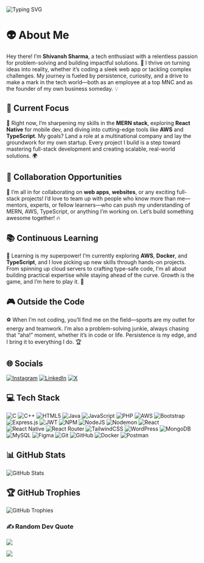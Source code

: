 ![Typing SVG](https://readme-typing-svg.demolab.com?font=Fira+Code&pause=1000¢er=true&vCenter=true&width=535&lines=Code.+Create.+Conquer.;Dream+big%2C+build+bigger.;Every+challenge+is+a+chance+to+grow.;Persist.+Solve.+Succeed.)

# 👽 About Me   
Hey there! I’m **Shivansh Sharma**, a tech enthusiast with a relentless passion for problem-solving and building impactful solutions. 🚀 I thrive on turning ideas into reality, whether it’s coding a sleek web app or tackling complex challenges. My journey is fueled by persistence, curiosity, and a drive to make a mark in the tech world—both as an employee at a top MNC and as the founder of my own business someday. 💡

## 🚀 Current Focus  
🎯 Right now, I’m sharpening my skills in the **MERN stack**, exploring **React Native** for mobile dev, and diving into cutting-edge tools like **AWS** and **TypeScript**. My goals? Land a role at a multinational company and lay the groundwork for my own startup. Every project I build is a step toward mastering full-stack development and creating scalable, real-world solutions. 🌍

## 🤝 Collaboration Opportunities  
💬 I’m all in for collaborating on **web apps**, **websites**, or any exciting full-stack projects! I’d love to team up with people who know more than me—mentors, experts, or fellow learners—who can push my understanding of MERN, AWS, TypeScript, or anything I’m working on. Let’s build something awesome together! 🔥

## 📚 Continuous Learning  
📖 Learning is my superpower! I’m currently exploring **AWS**, **Docker**, and **TypeScript**, and I love picking up new skills through hands-on projects. From spinning up cloud servers to crafting type-safe code, I’m all about building practical expertise while staying ahead of the curve. Growth is the game, and I’m here to play it. 🌟

## 🎮 Outside the Code  
⚽ When I’m not coding, you’ll find me on the field—sports are my outlet for energy and teamwork. I’m also a problem-solving junkie, always chasing that “aha!” moment, whether it’s in code or life. Persistence is my edge, and I bring it to everything I do. 🏆

## 🌐 Socials  
[![Instagram](https://img.shields.io/badge/Instagram-%23E4405F.svg?logo=Instagram&logoColor=white)](https://instagram.com/shivxnshxrma) [![LinkedIn](https://img.shields.io/badge/LinkedIn-%230077B5.svg?logo=linkedin&logoColor=white)](https://linkedin.com/in/shivansh-sharma-69452131a) [![X](https://img.shields.io/badge/X-black.svg?logo=X&logoColor=white)](https://x.com/shivxnshxrma) 

## 💻 Tech Stack  
![C](https://img.shields.io/badge/c-%2300599C.svg?style=for-the-badge&logo=c&logoColor=white) ![C++](https://img.shields.io/badge/c++-%2300599C.svg?style=for-the-badge&logo=c%2B%2B&logoColor=white) ![HTML5](https://img.shields.io/badge/html5-%23E34F26.svg?style=for-the-badge&logo=html5&logoColor=white) ![Java](https://img.shields.io/badge/java-%23ED8B00.svg?style=for-the-badge&logo=openjdk&logoColor=white) ![JavaScript](https://img.shields.io/badge/javascript-%23323330.svg?style=for-the-badge&logo=javascript&logoColor=%23F7DF1E) ![PHP](https://img.shields.io/badge/php-%23777BB4.svg?style=for-the-badge&logo=php&logoColor=white) ![AWS](https://img.shields.io/badge/AWS-%23FF9900.svg?style=for-the-badge&logo=amazon-aws&logoColor=white) ![Bootstrap](https://img.shields.io/badge/bootstrap-%238511FA.svg?style=for-the-badge&logo=bootstrap&logoColor=white) ![Express.js](https://img.shields.io/badge/express.js-%23404d59.svg?style=for-the-badge&logo=express&logoColor=%2361DAFB) ![JWT](https://img.shields.io/badge/JWT-black?style=for-the-badge&logo=JSON%20web%20tokens) ![NPM](https://img.shields.io/badge/NPM-%23CB3837.svg?style=for-the-badge&logo=npm&logoColor=white) ![NodeJS](https://img.shields.io/badge/node.js-6DA55F?style=for-the-badge&logo=node.js&logoColor=white) ![Nodemon](https://img.shields.io/badge/NODEMON-%23323330.svg?style=for-the-badge&logo=nodemon&logoColor=%BBDEAD) ![React](https://img.shields.io/badge/react-%2320232a.svg?style=for-the-badge&logo=react&logoColor=%2361DAFB) ![React Native](https://img.shields.io/badge/react_native-%2320232a.svg?style=for-the-badge&logo=react&logoColor=%2361DAFB) ![React Router](https://img.shields.io/badge/React_Router-CA4245?style=for-the-badge&logo=react-router&logoColor=white) ![TailwindCSS](https://img.shields.io/badge/tailwindcss-%2338B2AC.svg?style=for-the-badge&logo=tailwind-css&logoColor=white) ![WordPress](https://img.shields.io/badge/WordPress-%23117AC9.svg?style=for-the-badge&logo=WordPress&logoColor=white) ![MongoDB](https://img.shields.io/badge/MongoDB-%234ea94b.svg?style=for-the-badge&logo=mongodb&logoColor=white) ![MySQL](https://img.shields.io/badge/mysql-4479A1.svg?style=for-the-badge&logo=mysql&logoColor=white) ![Figma](https://img.shields.io/badge/figma-%23F24E1E.svg?style=for-the-badge&logo=figma&logoColor=white) ![Git](https://img.shields.io/badge/git-%23F05033.svg?style=for-the-badge&logo=git&logoColor=white) ![GitHub](https://img.shields.io/badge/github-%23121011.svg?style=for-the-badge&logo=github&logoColor=white) ![Docker](https://img.shields.io/badge/docker-%230db7ed.svg?style=for-the-badge&logo=docker&logoColor=white) ![Postman](https://img.shields.io/badge/Postman-FF6C37?style=for-the-badge&logo=postman&logoColor=white)

## 📊 GitHub Stats  
![GitHub Stats](https://github-readme-stats.vercel.app/api?username=shivxnshxrma&show_icons=true&theme=radical)  


## 🏆 GitHub Trophies  
![GitHub Trophies](https://github-profile-trophy.vercel.app/?username=shivxnshxrma&theme=radical)  


### ✍️ Random Dev Quote  
![](https://quotes-github-readme.vercel.app/api?type=horizontal&theme=tokyonight)

[![](https://visitcount.itsvg.in/api?id=shivxnshxrma&icon=2&color=12)](https://visitcount.itsvg.in)

<!-- Proudly created with GPRM ( https://gprm.itsvg.in ) -->
